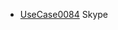   * [UseCase0084](https://github.com/DomainDrivenArchitecture/ddaRequirement/blob/master/en/requirements/UseCase0084.md) Skype